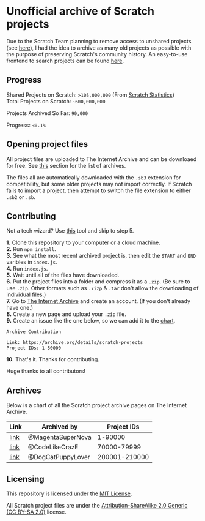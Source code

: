 # Unofficial archive of Scratch projects

Due to the Scratch Team planning to remove access to unshared projects (see [here](https://github.com/LLK/scratch-www/pull/6773)), I had the idea to archive as many old projects as possible with the purpose of preserving Scratch's community history.  An easy-to-use frontend to search projects can be found [here](https://sa.micahlindley.com).

## Progress

Shared Projects on Scratch: `>105,000,000` (From [Scratch Statistics](https://scratch.mit.edu/statistics/))  
Total Projects on Scratch: `~600,000,000`  

Projects Archived So Far: `90,000`  

Progress: `<0.1%`

## Opening project files

All project files are uploaded to The Internet Archive and can be downloaed for free. See [this](#archives) section for the list of archives.

The files all are automatically downloaded with the `.sb3` extension for compatibility, but some older projects may not import correctly.  If Scratch fails to import a project, then attempt to switch the file extension to either `.sb2` or `.sb`.

## Contributing

Not a tech wizard? Use [this](https://github.com/MagentaSuperNova/SB-Auto) tool and skip to step 5.

**1.** Clone this repository to your computer or a cloud machine.  
**2.** Run `npm install`.  
**3.** See what the most recent archived project is, then edit the `START` and `END` varibles in `index.js`.  
**4.** Run `index.js`.  
**5.** Wait until all of the files have downloaded.  
**6.** Put the project files into a folder and compress it as a `.zip`. (Be sure to use `.zip`. Other formats such as `.7izp` & `.tar` don't allow the downloading of individual files.)  
**7.** Go to [The Internet Archive](https://archive.org) and create an account. (If you don't already have one.)  
**8.** Create a new page and upload your `.zip` file.  
**9.** Create an issue like the one below, so we can add it to the [chart](#archives).  

```
Archive Contribution

Link: https://archive.org/details/scratch-projects
Project IDs: 1-50000
```

**10.** That's it. Thanks for contributing.

Huge thanks to all contributors!

## Archives

Below is a chart of all the Scratch project archive pages on The Internet Archive.

| Link | Archived by | Project IDs |
| ---- | ----------- | ----------- |
| [link](https://archive.org/details/scratch-projects) | @MagentaSuperNova | 1-90000 |
| [link](https://archive.org/details/70000-80000) | @CodeLikeCrazE | 70000-79999 |
| [link](https://archive.org/details/scratch-200000-210000) | @DogCatPuppyLover | 200001-210000 |

## Licensing

This repository is licensed under the [MIT License](https://github.com/micahlt/sbarchive/blob/master/LICENSE).

All Scratch project files are under the [Attribution-ShareAlike 2.0 Generic (CC BY-SA 2.0)](https://creativecommons.org/licenses/by-sa/2.0/) license.
